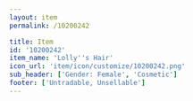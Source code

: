 ```yaml
---
layout: item
permalink: /10200242

title: Item
id: '10200242'
item_name: 'Lolly''s Hair'
icon_url: 'item/icon/customize/10200242.png'
sub_header: ['Gender: Female', 'Cosmetic']
footer: ['Untradable, Unsellable']
---
```

